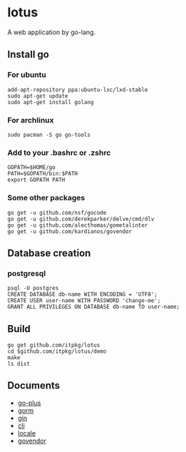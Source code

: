 # lotus

A web application by go-lang.

## Install go

### For ubuntu

```
add-apt-repository ppa:ubuntu-lxc/lxd-stable
sudo apt-get update
sudo apt-get install golang
```

### For archlinux

```
sudo pacman -S go go-tools
```

### Add to your .bashrc or .zshrc

```
GOPATH=$HOME/go
PATH=$GOPATH/bin:$PATH
export GOPATH PATH
```

### Some other packages

```
go get -u github.com/nsf/gocode
go get -u github.com/derekparker/delve/cmd/dlv
go get -u github.com/alecthomas/gometalinter
go get -u github.com/kardianos/govendor
```

## Database creation

### postgresql

```
psql -U postgres
CREATE DATABASE db-name WITH ENCODING = 'UTF8';
CREATE USER user-name WITH PASSWORD 'change-me';
GRANT ALL PRIVILEGES ON DATABASE db-name TO user-name;
```

## Build

```
go get github.com/itpkg/lotus
cd $github.com/itpkg/lotus/demo
make
ls dist
```

## Documents

- [go-plus](https://atom.io/packages/go-plus)
- [gorm](http://jinzhu.me/gorm/)
- [gin](https://github.com/gin-gonic/gin)
- [cli](https://github.com/urfave/cli)
- [locale](https://blog.golang.org/matchlang)
- [govendor](https://github.com/kardianos/govendor)
